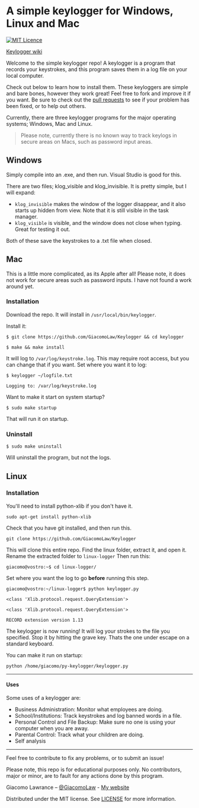 # A simple keylogger for Windows, Linux and Mac
[![MIT Licence](https://badges.frapsoft.com/os/mit/mit.png?v=103)](https://opensource.org/licenses/mit-license.php)

[Keylogger wiki](https://github.com/GiacomoLaw/Keylogger/wiki)

Welcome to the simple keylogger repo! A keylogger is a program that records your keystrokes, and this program saves them in a log file on your local computer. 

Check out below to learn how to install them. These keyloggers are simple and bare bones, however they work great! Feel free to fork and improve it if you want. Be sure to check out the [pull requests](https://github.com/GiacomoLaw/Keylogger/pulls) to see if your problem has been fixed, or to help out others.

Currently, there are three keylogger programs for the major operating systems; Windows, Mac and Linux. 

> Please note, currently there is no known way to track keylogs in secure areas on Macs, such as password input areas.

## Windows
Simply compile into an .exe, and then run. Visual Studio is good for this.

There are two files; klog_visible and klog_invisible. It is pretty simple, but I will expand:

- `klog_invisible` makes the window of the logger disappear, and it also starts up hidden from view. Note that it is still visible in the task manager.
- `klog_visible` is visible, and the window does not close when typing. Great for testing it out. 

Both of these save the keystrokes to a .txt file when closed.

## Mac
This is a little more complicated, as its Apple after all! Please note, it does not work for secure areas such as password inputs. I have not found a work around yet.

### Installation
Download the repo. It will install in `/usr/local/bin/keylogger`.

Install it:

`$ git clone https://github.com/GiacomoLaw/Keylogger && cd keylogger`

`$ make && make install`

It will log to `/var/log/keystroke.log`. This may require root access, but you can change that if you want. Set where you want it to log:

`$ keylogger ~/logfile.txt`

`Logging to: /var/log/keystroke.log`

Want to make it start on system startup?

`$ sudo make startup`

That will run it on startup.

### Uninstall
`$ sudo make uninstall`

Will uninstall the program, but not the logs.

## Linux
### Installation
You'll need to install python-xlib if you don't have it.

`sudo apt-get install python-xlib`

Check that you have git installed, and then run this.

`git clone https://github.com/GiacomoLaw/Keylogger`

This will clone this entire repo. Find the linux folder, extract it, and open it. Rename the extracted folder to `linux-logger` Then run this:

`giacomo@vostro:~$ cd linux-logger/`

Set where you want the log to go **before** running this step.

`giacomo@vostro:~/linux-logger$ python keylogger.py`

`<class 'Xlib.protocol.request.QueryExtension'>`

`<class 'Xlib.protocol.request.QueryExtension'>`

`RECORD extension version 1.13`

The keylogger is now running! It will log your strokes to the file you specified. Stop it by hitting the grave key. Thats the one under escape on a standard keyboard.

You can make it run on startup:

`python /home/giacomo/py-keylogger/keylogger.py`

---
#### Uses

Some uses of a keylogger are:

- Business Administration: Monitor what employees are doing.
- School/Institutions: Track keystrokes and log banned words in a file.
- Personal Control and File Backup: Make sure no one is using your computer when you are away.
- Parental Control: Track what your children are doing.
- Self analysis 

---

Feel free to contribute to fix any problems, or to submit an issue!

Please note, this repo is for educational purposes only. No contributors, major or minor, are to fault for any actions done by this program.

Giacomo Lawrance – [@GiacomoLaw](https://twitter.com/GiacomoLaw) - [My website](https://about.me/giacomolaw)

Distributed under the MIT license. See [LICENSE](https://github.com/GiacomoLaw/Keylogger/blob/master/LICENSE.txt) for more information.
